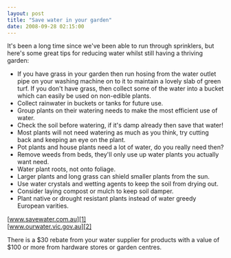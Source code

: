 ```yaml
---
layout: post
title: "Save water in your garden"
date: 2008-09-28 02:15:00
---
```


It's been a long time since we've been able to run through sprinklers, but here's some great tips for reducing water whilst still having a thriving garden:

*   If you have grass in your garden then run hosing from the water outlet pipe on your washing machine on to it to maintain a lovely slab of green turf. If you don't have grass, then collect some of the water into a bucket which can easily be used on non-edible plants.
*   Collect rainwater in buckets or tanks for future use.
*   Group plants on their watering needs to make the most efficient use of water.
*   Check the soil before watering, if it's damp already then save that water!
*   Most plants will not need watering as much as you think, try cutting back and keeping an eye on the plant.
*   Pot plants and house plants need a lot of water, do you really need then?
*   Remove weeds from beds, they'll only use up water plants you actually want need.
*   Water plant roots, not onto foliage.
*   Larger plants and long grass can shield smaller plants from the sun.
*   Use water crystals and wetting agents to keep the soil from drying out.
*   Consider laying compost or mulch to keep soil damper.
*   Plant native or drought resistant plants instead of water greedy European varities.

[www.savewater.com.au][1]  
[www.ourwater.vic.gov.au][2]

 [1]: http://www.savewater.com.au
 [2]: http://www.ourwater.vic.gov.au

There is a $30 rebate from your water supplier for products with a value of $100 or more from hardware stores or garden centres.